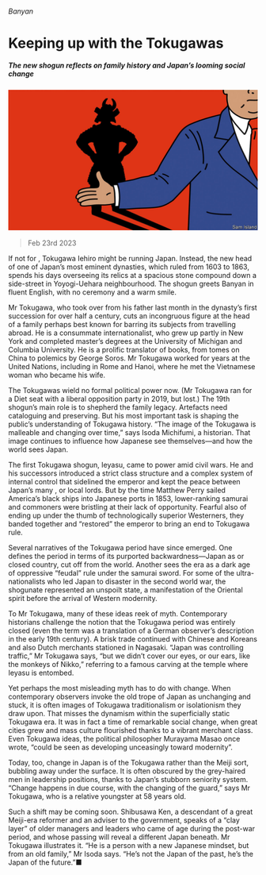 ###### Banyan

# Keeping up with the Tokugawas 

##### The new shogun reflects on family history and Japan’s looming social change 

![image](images/20230225_ASD001.jpg) 

> Feb 23rd 2023 

If not for , Tokugawa Iehiro might be running Japan. Instead, the new head of one of Japan’s most eminent dynasties, which ruled from 1603 to 1863, spends his days overseeing its relics at a spacious stone compound down a side-street in  Yoyogi-Uehara neighbourhood. The shogun greets Banyan in fluent English, with no ceremony and a warm smile.

Mr Tokugawa, who took over from his father last month in the dynasty’s first succession for over half a century, cuts an incongruous figure at the head of a family perhaps best known for barring its subjects from travelling abroad. He is a consummate internationalist, who grew up partly in New York and completed master’s degrees at the University of Michigan and Columbia University. He is a prolific translator of books, from tomes on China to polemics by George Soros. Mr Tokugawa worked for years at the United Nations, including in Rome and Hanoi, where he met the Vietnamese woman who became his wife. 

The Tokugawas wield no formal political power now. (Mr Tokugawa ran for a Diet seat with a liberal opposition party in 2019, but lost.) The 19th shogun’s main role is to shepherd the family legacy. Artefacts need cataloguing and preserving. But his most important task is shaping the public’s understanding of Tokugawa history. “The image of the Tokugawa is malleable and changing over time,” says Isoda Michifumi, a historian. That image continues to influence how Japanese see themselves—and how the world sees Japan. 

The first Tokugawa shogun, Ieyasu, came to power amid civil wars. He and his successors introduced a strict class structure and a complex system of internal control that sidelined the emperor and kept the peace between Japan’s many , or local lords. But by the time Matthew Perry sailed America’s black ships into Japanese ports in 1853, lower-ranking samurai and commoners were bristling at their lack of opportunity. Fearful also of ending up under the thumb of technologically superior Westerners, they banded together and “restored” the emperor to bring an end to Tokugawa rule. 

Several narratives of the Tokugawa period have since emerged. One defines the period in terms of its purported backwardness—Japan as  or closed country, cut off from the world. Another sees the era as a dark age of oppressive “feudal” rule under the samurai sword. For some of the ultra-nationalists who led Japan to disaster in the second world war, the shogunate represented an unspoilt state, a manifestation of the Oriental spirit before the arrival of Western modernity. 

To Mr Tokugawa, many of these ideas reek of myth. Contemporary historians challenge the notion that the Tokugawa period was entirely closed (even the term was a translation of a German observer’s description in the early 19th century). A brisk trade continued with Chinese and Koreans and also Dutch merchants stationed in Nagasaki. “Japan was controlling traffic,” Mr Tokugawa says, “but we didn’t cover our eyes, or our ears, like the monkeys of Nikko,” referring to a famous carving at the temple where Ieyasu is entombed. 

Yet perhaps the most misleading myth has to do with change. When contemporary observers invoke the old trope of Japan as unchanging and stuck, it is often images of Tokugawa traditionalism or isolationism they draw upon. That misses the dynamism within the superficially static Tokugawa era. It was in fact a time of remarkable social change, when great cities grew and mass culture flourished thanks to a vibrant merchant class. Even Tokugawa ideas, the political philosopher Murayama Masao once wrote, “could be seen as developing unceasingly toward modernity”. 

Today, too, change in Japan is of the Tokugawa rather than the Meiji sort, bubbling away under the surface. It is often obscured by the grey-haired men in leadership positions, thanks to Japan’s stubborn seniority system. “Change happens in due course, with the changing of the guard,” says Mr Tokugawa, who is a relative youngster at 58 years old. 

Such a shift may be coming soon. Shibusawa Ken, a descendant of a great Meiji-era reformer and an adviser to the government, speaks of a “clay layer” of older managers and leaders who came of age during the post-war period, and whose passing will reveal a different Japan beneath. Mr Tokugawa illustrates it. “He is a person with a new Japanese mindset, but from an old family,” Mr Isoda says. “He’s not the Japan of the past, he’s the Japan of the future.”■






